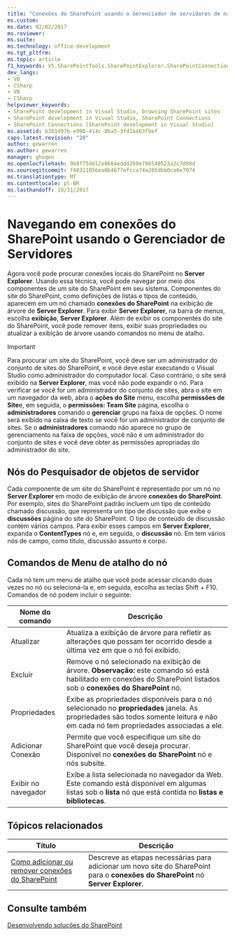 ```yaml
---
title: "Conexões do SharePoint usando o Gerenciador de servidores de navegação | Microsoft Docs"
ms.custom: 
ms.date: 02/02/2017
ms.reviewer: 
ms.suite: 
ms.technology: office-development
ms.tgt_pltfrm: 
ms.topic: article
f1_keywords: VS.SharePointTools.SharePointExplorer.SharePointConnection
dev_langs:
- VB
- CSharp
- VB
- CSharp
helpviewer_keywords:
- SharePoint development in Visual Studio, browsing SharePoint sites
- SharePoint development in Visual Studio, SharePoint Connections
- SharePoint Connections [SharePoint development in Visual Studio]
ms.assetid: b3b1d97b-e990-414c-8ba5-3fd1b463fbef
caps.latest.revision: "20"
author: gewarren
ms.author: gewarren
manager: ghogen
ms.openlocfilehash: 9b8f75dd12e0684edd4260e796540523a2c7d08d
ms.sourcegitcommit: f40311056ea0b4677efcca74a285dbb0ce0e7974
ms.translationtype: MT
ms.contentlocale: pt-BR
ms.lasthandoff: 10/31/2017
---
```

# <a name="browsing-sharepoint-connections-using-server-explorer"></a>Navegando em conexões do SharePoint usando o Gerenciador de Servidores
  Agora você pode procurar conexões locais do SharePoint no **Server Explorer**. Usando essa técnica, você pode navegar por meio dos componentes de um site do SharePoint em seu sistema. Componentes do site do SharePoint, como definições de listas e tipos de conteúdo, aparecem em um nó chamado **conexões do SharePoint** na exibição de árvore de **Server Explorer**. Para exibir **Server Explorer**, na barra de menus, escolha **exibição**, **Server Explorer**. Além de exibir os componentes do site do SharePoint, você pode remover itens, exibir suas propriedades ou atualizar a exibição de árvore usando comandos no menu de atalho.  
  
> [!IMPORTANT]  
>  Para procurar um site do SharePoint, você deve ser um administrador do conjunto de sites do SharePoint, e você deve estar executando o Visual Studio como administrador do computador local. Caso contrário, o site será exibido na **Server Explorer**, mas você não pode expandir o nó. Para verificar se você for um administrador do conjunto de sites, abra o site em um navegador da web, abra o **ações do Site** menu, escolha **permissões de Site**e, em seguida, o **permissões: Team Site** página, escolha o **administradores** comando o **gerenciar** grupo na faixa de opções. O nome será exibido na caixa de texto se você for um administrador de conjunto de sites. Se o **administradores** comando não aparece no grupo de gerenciamento na faixa de opções, você não é um administrador do conjunto de sites e você deve obter as permissões apropriadas do administrador do site.  
  
## <a name="server-explorer-nodes"></a>Nós do Pesquisador de objetos de servidor  
 Cada componente de um site do SharePoint é representado por um nó no **Server Explorer** em modo de exibição de árvore **conexões do SharePoint**. Por exemplo, sites do SharePoint padrão incluem um tipo de conteúdo chamado discussão, que representa um tipo de discussão que exibe o **discussões** página do site do SharePoint. O tipo de conteúdo de discussão contém vários campos. Para exibir esses campos em **Server Explorer**, expanda o **ContentTypes** nó e, em seguida, o **discussão** nó. Em tem vários nós de campo, como título, discussão assunto e corpo.  
  
## <a name="node-shortcut-menu-commands"></a>Comandos de Menu de atalho do nó  
 Cada nó tem um menu de atalho que você pode acessar clicando duas vezes no nó ou selecioná-la e, em seguida, escolha as teclas Shift + F10. Comandos de nó podem incluir o seguinte:  
  
|Nome do comando|Descrição|  
|------------------|-----------------|  
|Atualizar|Atualiza a exibição de árvore para refletir as alterações que possam ter ocorrido desde a última vez em que o nó foi exibido.|  
|Excluir|Remove o nó selecionado na exibição de árvore. **Observação:** este comando só está habilitado em conexões do SharePoint listados sob o **conexões do SharePoint** nó.|  
|Propriedades|Exibe as propriedades disponíveis para o nó selecionado no **propriedades** janela. As propriedades são todos somente leitura e não em cada nó tem propriedades associadas a ele.|  
|Adicionar Conexão|Permite que você especifique um site do SharePoint que você deseja procurar. Disponível no **conexões do SharePoint** nó e nós subsite.|  
|Exibir no navegador|Exibe a lista selecionada no navegador da Web. Este comando está disponível em algumas listas sob o **lista** nó que está contida no **listas e bibliotecas**.|  
  
## <a name="related-topics"></a>Tópicos relacionados  
  
|Título|Descrição|  
|-----------|-----------------|  
|[Como adicionar ou remover conexões do SharePoint](../sharepoint/how-to-add-or-remove-sharepoint-connections.md)|Descreve as etapas necessárias para adicionar um novo site do SharePoint para o **conexões do SharePoint** nó **Server Explorer**.|  
  
## <a name="see-also"></a>Consulte também  
 [Desenvolvendo soluções do SharePoint](../sharepoint/developing-sharepoint-solutions.md)  
  
  